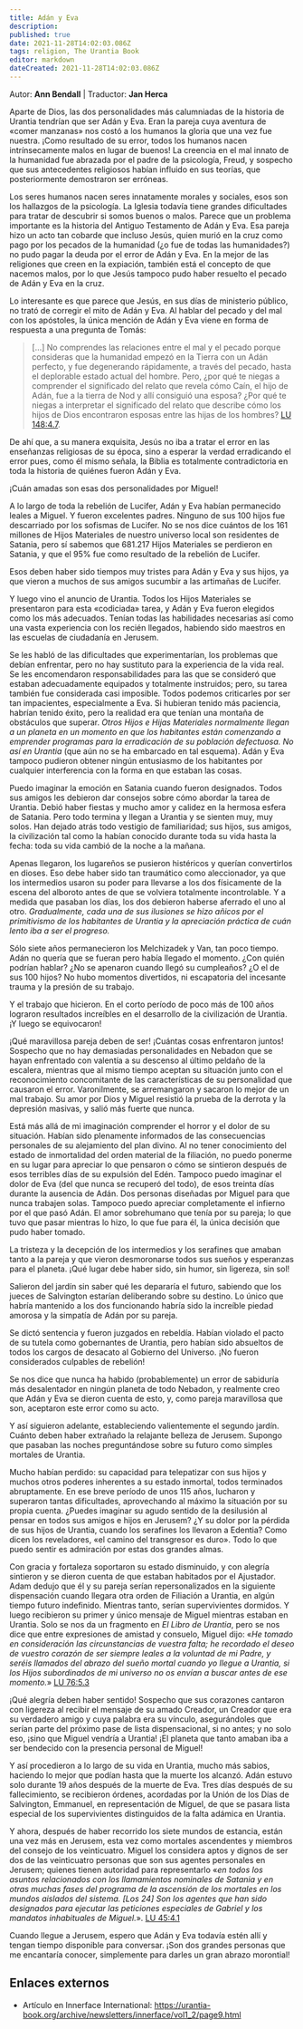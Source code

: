 ```yaml
---
title: Adán y Eva
description: 
published: true
date: 2021-11-28T14:02:03.086Z
tags: religion, The Urantia Book
editor: markdown
dateCreated: 2021-11-28T14:02:03.086Z
---
```


Autor: **Ann Bendall** | Traductor: **Jan Herca**

Aparte de Dios, las dos personalidades más calumniadas de la historia de Urantia tendrían que ser Adán y Eva. Eran la pareja cuya aventura de «comer manzanas» nos costó a los humanos la gloria que una vez fue nuestra. ¡Como resultado de su error, todos los humanos nacen intrínsecamente malos en lugar de buenos! La creencia en el mal innato de la humanidad fue abrazada por el padre de la psicología, Freud, y sospecho que sus antecedentes religiosos habían influido en sus teorías, que posteriormente demostraron ser erróneas.

Los seres humanos nacen seres innatamente morales y sociales, esos son los hallazgos de la psicología. La Iglesia todavía tiene grandes dificultades para tratar de descubrir si somos buenos o malos. Parece que un problema importante es la historia del Antiguo Testamento de Adán y Eva. Esa pareja hizo un acto tan cobarde que incluso Jesús, quien murió en la cruz como pago por los pecados de la humanidad (¿o fue de todas las humanidades?) no pudo pagar la deuda por el error de Adán y Eva. En la mejor de las religiones que creen en la expiación, también está el concepto de que nacemos malos, por lo que Jesús tampoco pudo haber resuelto el pecado de Adán y Eva en la cruz.

Lo interesante es que parece que Jesús, en sus días de ministerio público, no trató de corregir el mito de Adán y Eva. Al hablar del pecado y del mal con los apóstoles, la única mención de Adán y Eva viene en forma de respuesta a una pregunta de Tomás:

> [...] No comprendes las relaciones entre el mal y el pecado porque consideras que la humanidad empezó en la Tierra con un Adán perfecto, y fue degenerando rápidamente, a través del pecado, hasta el deplorable estado actual del hombre. Pero, ¿por qué te niegas a comprender el significado del relato que revela cómo Caín, el hijo de Adán, fue a la tierra de Nod y allí consiguió una esposa? ¿Por qué te niegas a interpretar el significado del relato que describe cómo los hijos de Dios encontraron esposas entre las hijas de los hombres? [LU 148:4.7](/es/The_Urantia_Book/148#p4_7).

De ahí que, a su manera exquisita, Jesús no iba a tratar el error en las enseñanzas religiosas de su época, sino a esperar la verdad erradicando el error pues, como él mismo señala, la Biblia es totalmente contradictoria en toda la historia de quiénes fueron Adán y Eva.

¡Cuán amadas son esas dos personalidades por Miguel!

A lo largo de toda la rebelión de Lucifer, Adán y Eva habían permanecido leales a Miguel. Y fueron excelentes padres. Ninguno de sus 100 hijos fue descarriado por los sofismas de Lucifer. No se nos dice cuántos de los 161 millones de Hijos Materiales de nuestro universo local son residentes de Satania, pero sí sabemos que 681.217 Hijos Materiales se perdieron en Satania, y que el 95% fue como resultado de la rebelión de Lucifer.

Esos deben haber sido tiempos muy tristes para Adán y Eva y sus hijos, ya que vieron a muchos de sus amigos sucumbir a las artimañas de Lucifer.

Y luego vino el anuncio de Urantia. Todos los Hijos Materiales se presentaron para esta «codiciada» tarea, y Adán y Eva fueron elegidos como los más adecuados. Tenían todas las habilidades necesarias así como una vasta experiencia con los recién llegados, habiendo sido maestros en las escuelas de ciudadanía en Jerusem.

Se les habló de las dificultades que experimentarían, los problemas que debían enfrentar, pero no hay sustituto para la experiencia de la vida real. Se les encomendaron responsabilidades para las que se consideró que estaban adecuadamente equipados y totalmente instruidos; pero, su tarea también fue considerada casi imposible. Todos podemos criticarles por ser tan impacientes, especialmente a Eva. Si hubieran tenido más paciencia, habrían tenido éxito, pero la realidad era que tenían una montaña de obstáculos que superar. _Otros Hijos e Hijas Materiales normalmente llegan a un planeta en un momento en que los habitantes están comenzando a emprender programas para la erradicación de su población defectuosa._ _No así en Urantia_ (que aún no se ha embarcado en tal esquema). Adán y Eva tampoco pudieron obtener ningún entusiasmo de los habitantes por cualquier interferencia con la forma en que estaban las cosas.

Puedo imaginar la emoción en Satania cuando fueron designados. Todos sus amigos les debieron dar consejos sobre cómo abordar la tarea de Urantia. Debió haber fiestas y mucho amor y calidez en la hermosa esfera de Satania. Pero todo termina y llegan a Urantia y se sienten muy, muy solos. Han dejado atrás todo vestigio de familiaridad; sus hijos, sus amigos, la civilización tal como la habían conocido durante toda su vida hasta la fecha: toda su vida cambió de la noche a la mañana.

Apenas llegaron, los lugareños se pusieron histéricos y querían convertirlos en dioses. Eso debe haber sido tan traumático como aleccionador, ya que los intermedios usaron su poder para llevarse a los dos físicamente de la escena del alboroto antes de que se volviera totalmente incontrolable. Y a medida que pasaban los días, los dos debieron haberse aferrado el uno al otro. _Gradualmente, cada una de sus ilusiones se hizo añicos por el primitivismo de los habitantes de Urantia y la apreciación práctica de cuán lento iba a ser el progreso._

Sólo siete años permanecieron los Melchizadek y Van, tan poco tiempo. Adán no quería que se fueran pero había llegado el momento. ¿Con quién podrían hablar? ¿No se apenaron cuando llegó su cumpleaños? ¿O el de sus 100 hijos? No hubo momentos divertidos, ni escapatoria del incesante trauma y la presión de su trabajo.

Y el trabajo que hicieron. En el corto período de poco más de 100 años lograron resultados increíbles en el desarrollo de la civilización de Urantia. ¡Y luego se equivocaron!

¡Qué maravillosa pareja deben de ser! ¡Cuántas cosas enfrentaron juntos! Sospecho que no hay demasiadas personalidades en Nebadon que se hayan enfrentado con valentía a su descenso al último peldaño de la escalera, mientras que al mismo tiempo aceptan su situación junto con el reconocimiento concomitante de las características de su personalidad que causaron el error. Varonilmente, se arremangaron y sacaron lo mejor de un mal trabajo. Su amor por Dios y Miguel resistió la prueba de la derrota y la depresión masivas, y salió más fuerte que nunca.

Está más allá de mi imaginación comprender el horror y el dolor de su situación. Habían sido plenamente informados de las consecuencias personales de su alejamiento del plan divino. Al no tener conocimiento del estado de inmortalidad del orden material de la filiación, no puedo ponerme en su lugar para apreciar lo que pensaron o cómo se sintieron después de esos terribles días de su expulsión del Edén. Tampoco puedo imaginar el dolor de Eva (del que nunca se recuperó del todo), de esos treinta días durante la ausencia de Adán. Dos personas diseñadas por Miguel para que nunca trabajen solas. Tampoco puedo apreciar completamente el infierno por el que pasó Adán. El amor sobrehumano que tenía por su pareja; lo que tuvo que pasar mientras lo hizo, lo que fue para él, la única decisión que pudo haber tomado.

La tristeza y la decepción de los intermedios y los serafines que amaban tanto a la pareja y que vieron desmoronarse todos sus sueños y esperanzas para el planeta. ¡Qué lugar debe haber sido, sin humor, sin ligereza, sin sol!

Salieron del jardín sin saber qué les depararía el futuro, sabiendo que los jueces de Salvington estarían deliberando sobre su destino. Lo único que habría mantenido a los dos funcionando habría sido la increíble piedad amorosa y la simpatía de Adán por su pareja.

Se dictó sentencia y fueron juzgados en rebeldía. Habían violado el pacto de su tutela como gobernantes de Urantia, pero habían sido absueltos de todos los cargos de desacato al Gobierno del Universo. ¡No fueron considerados culpables de rebelión!

Se nos dice que nunca ha habido (probablemente) un error de sabiduría más desalentador en ningún planeta de todo Nebadon, y realmente creo que Adán y Eva se dieron cuenta de esto, y, como pareja maravillosa que son, aceptaron este error como su acto.

Y así siguieron adelante, estableciendo valientemente el segundo jardín. Cuánto deben haber extrañado la relajante belleza de Jerusem. Supongo que pasaban las noches preguntándose sobre su futuro como simples mortales de Urantia.

Mucho habían perdido: su capacidad para telepatizar con sus hijos y muchos otros poderes inherentes a su estado inmortal, todos terminados abruptamente. En ese breve período de unos 115 años, lucharon y superaron tantas dificultades, aprovechando al máximo la situación por su propia cuenta. ¿Puedes imaginar su agudo sentido de la desilusión al pensar en todos sus amigos e hijos en Jerusem? ¿Y su dolor por la pérdida de sus hijos de Urantia, cuando los serafines los llevaron a Edentia? Como dicen los reveladores, «el camino del transgresor es duro». Todo lo que puedo sentir es admiración por estas dos grandes almas.

Con gracia y fortaleza soportaron su estado disminuido, y con alegría sintieron y se dieron cuenta de que estaban habitados por el Ajustador. Adam dedujo que él y su pareja serían repersonalizados en la siguiente dispensación cuando llegara otra orden de Filiación a Urantia, en algún tiempo futuro indefinido. Mientras tanto, serían supervivientes dormidos. Y luego recibieron su primer y único mensaje de Miguel mientras estaban en Urantia. Solo se nos da un fragmento en _El Libro de Urantia_, pero se nos dice que entre expresiones de amistad y consuelo, Miguel dijo: «_He tomado en consideración las circunstancias de vuestra falta; he recordado el deseo de vuestro corazón de ser siempre leales a la voluntad de mi Padre, y seréis llamados del abrazo del sueño mortal cuando yo llegue a Urantia, si los Hijos subordinados de mi universo no os envían a buscar antes de ese momento._» [LU 76:5.3](/es/The_Urantia_Book/76#p5_3)

¡Qué alegría deben haber sentido! Sospecho que sus corazones cantaron con ligereza al recibir el mensaje de su amado Creador, un Creador que era su verdadero amigo y cuya palabra era su vínculo, asegurándoles que serían parte del próximo pase de lista dispensacional, si no antes; y no solo eso, ¡sino que Miguel vendría a Urantia! ¡El planeta que tanto amaban iba a ser bendecido con la presencia personal de Miguel!

Y así procedieron a lo largo de su vida en Urantia, mucho más sabios, haciendo lo mejor que podían hasta que la muerte los alcanzó. Adán estuvo solo durante 19 años después de la muerte de Eva. Tres días después de su fallecimiento, se recibieron órdenes, acordadas por la Unión de los Días de Salvington, Emmanuel, en representación de Miguel, de que se pasara lista especial de los supervivientes distinguidos de la falta adámica en Urantia.

Y ahora, después de haber recorrido los siete mundos de estancia, están una vez más en Jerusem, esta vez como mortales ascendentes y miembros del consejo de los veinticuatro. Miguel los considera aptos y dignos de ser dos de las veinticuatro personas que son sus agentes personales en Jerusem; quienes tienen autoridad para representarlo «_en todos los asuntos relacionados con los llamamientos nominales de Satania y en otras muchas fases del programa de la ascensión de los mortales en los mundos aislados del sistema. [Los 24] Son los agentes que han sido designados para ejecutar las peticiones especiales de Gabriel y los mandatos inhabituales de Miguel._». [LU 45:4.1](/es/The_Urantia_Book/45#p4_1)

Cuando llegue a Jerusem, espero que Adán y Eva todavía estén allí y tengan tiempo disponible para conversar. ¡Son dos grandes personas que me encantaría conocer, simplemente para darles un gran abrazo morontial!

## Enlaces externos

* Artículo en Innerface International: https://urantia-book.org/archive/newsletters/innerface/vol1_2/page9.html